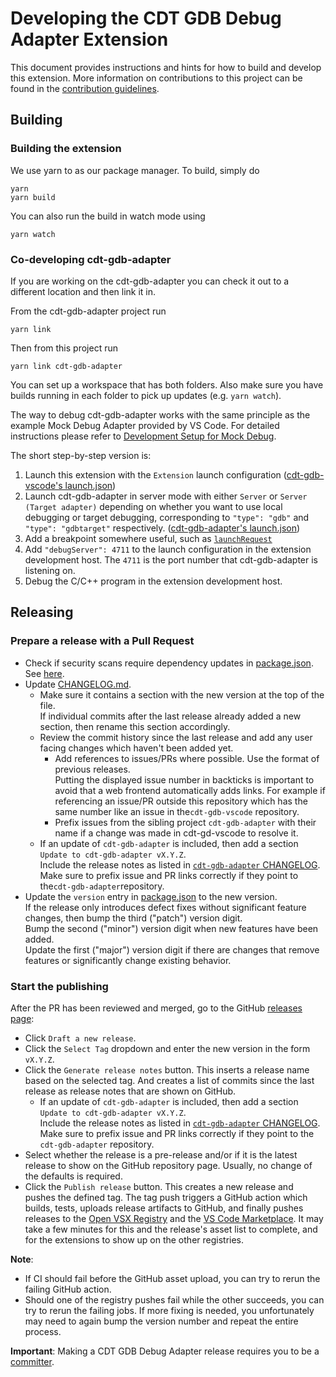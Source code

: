 # Developing the CDT GDB Debug Adapter Extension

This document provides instructions and hints for how to build and develop this extension. More information on contributions to this project can be found in the [contribution guidelines](/CONTRIBUTING.md).

## Building

### Building the extension

We use yarn to as our package manager. To build, simply do

```
yarn
yarn build
```

You can also run the build in watch mode using

```
yarn watch
```

### Co-developing cdt-gdb-adapter

If you are working on the cdt-gdb-adapter you can check it out to a different location and then link it in.

From the cdt-gdb-adapter project run

```
yarn link
```

Then from this project run

```
yarn link cdt-gdb-adapter
```

You can set up a workspace that has both folders. Also make sure you have builds running in each folder to pick up updates (e.g. `yarn watch`).

The way to debug cdt-gdb-adapter works with the same principle as the example Mock Debug Adapter provided by VS Code.
For detailed instructions please refer to [Development Setup for Mock Debug](https://code.visualstudio.com/api/extension-guides/debugger-extension#development-setup-for-mock-debug).

The short step-by-step version is:

1. Launch this extension with the `Extension` launch configuration ([cdt-gdb-vscode's launch.json](https://github.com/eclipse-cdt-cloud/cdt-gdb-vscode/blob/004a59f329136c2d5eb23e11e54b1f3f51b4d197/.vscode/launch.json#L8))
2. Launch cdt-gdb-adapter in server mode with either `Server` or `Server (Target adapter)` depending on whether you want to use local debugging or target debugging, corresponding to `"type": "gdb"` and `"type": "gdbtarget"` respectively. ([cdt-gdb-adapter's launch.json](https://github.com/eclipse-cdt-cloud/cdt-gdb-adapter/blob/92bb15046fea82256742a69f0b240129a1949a76/.vscode/launch.json#L4-L21))
3. Add a breakpoint somewhere useful, such as [`launchRequest`](https://github.com/eclipse-cdt-cloud/cdt-gdb-adapter/blob/6ba0de8e466f4953501181f53ecdfb14c7988973/src/desktop/GDBTargetDebugSession.ts#L94)
4. Add `"debugServer": 4711` to the launch configuration in the extension development host. The `4711` is the port number that cdt-gdb-adapter is listening on.
5. Debug the C/C++ program in the extension development host.

## Releasing

### Prepare a release with a Pull Request

- Check if security scans require dependency updates in [package.json](./package.json).
  See [here](https://github.com/eclipse-cdt-cloud/cdt-gdb-vscode/security/code-scanning).
- Update [CHANGELOG.md](./CHANGELOG.md).
    - Make sure it contains a section with the new version at the top of the file.  
      If individual commits after the last release already added a new section,
      then rename this section accordingly.
    - Review the commit history since the last release and add any user facing changes which
      haven't been added yet.
        - Add references to issues/PRs where possible. Use the format of previous releases.  
          Putting the displayed issue number in backticks is important to avoid that a web
          frontend automatically adds links. For example if referencing an issue/PR outside
          this repository which has the same number like an issue in the`cdt-gdb-vscode` repository.
        - Prefix issues from the sibling project `cdt-gdb-adapter` with their name if a change was
          made in cdt-gd-vscode to resolve it.
    - If an update of `cdt-gdb-adapter` is included, then add a section `Update to cdt-gdb-adapter vX.Y.Z`.  
      Include the release notes as listed in [`cdt-gdb-adapter` CHANGELOG](https://github.com/eclipse-cdt-cloud/cdt-gdb-adapter/blob/main/CHANGELOG.md).  
      Make sure to prefix issue and PR links correctly if they point to the`cdt-gdb-adapter`repository.
- Update the `version` entry in [package.json](./package.json) to the new version.  
  If the release only introduces defect fixes without significant feature changes,
  then bump the third ("patch") version digit.  
  Bump the second ("minor") version digit when new features have been added.  
  Update the first ("major") version digit if there are changes that remove features
  or significantly change existing behavior.

### Start the publishing

After the PR has been reviewed and merged, go to the GitHub [releases page](https://github.com/eclipse-cdt-cloud/cdt-gdb-vscode/releases):

- Click `Draft a new release`.
- Click the `Select Tag` dropdown and enter the new version in the form `vX.Y.Z`.
- Click the `Generate release notes` button. This inserts a release name based on the
  selected tag. And creates a list of commits since the last release as release notes
  that are shown on GitHub.
    - If an update of `cdt-gdb-adapter` is included, then add a section `Update to cdt-gdb-adapter vX.Y.Z`.  
      Include the release notes as listed in [`cdt-gdb-adapter` CHANGELOG](https://github.com/eclipse-cdt-cloud/cdt-gdb-adapter/blob/main/CHANGELOG.md).  
      Make sure to prefix issue and PR links correctly if they point to the `cdt-gdb-adapter` repository.
- Select whether the release is a pre-release and/or if it is the latest release to show
  on the GitHub repository page. Usually, no change of the defaults is required.
- Click the `Publish release` button. This creates a new release and pushes the defined tag.
  The tag push triggers a GitHub action which builds, tests, uploads release artifacts to GitHub,
  and finally pushes releases to the [Open VSX Registry](https://open-vsx.org/extension/eclipse-cdt/cdt-gdb-vscode)
  and the [VS Code Marketplace](https://marketplace.visualstudio.com/items?itemName=eclipse-cdt.cdt-gdb-vscode).
  It may take a few minutes for this and the release's asset list to complete, and for the extensions to show up
  on the other registries.

**Note**:

- If CI should fail before the GitHub asset upload, you can try to rerun the failing GitHub action.
- Should one of the registry pushes fail while the other succeeds, you can try to rerun the failing jobs.
  If more fixing is needed, you unfortunately may need to again bump the version number and repeat the entire process.

**Important**: Making a CDT GDB Debug Adapter release requires you to be a [committer](https://www.eclipse.org/membership/become-a-member/committer/).
